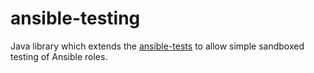 # ansible-testing

Java library which extends the [ansible-tests](https://github.com/homecentr/ansible-tests) to allow simple sandboxed testing of Ansible roles. 